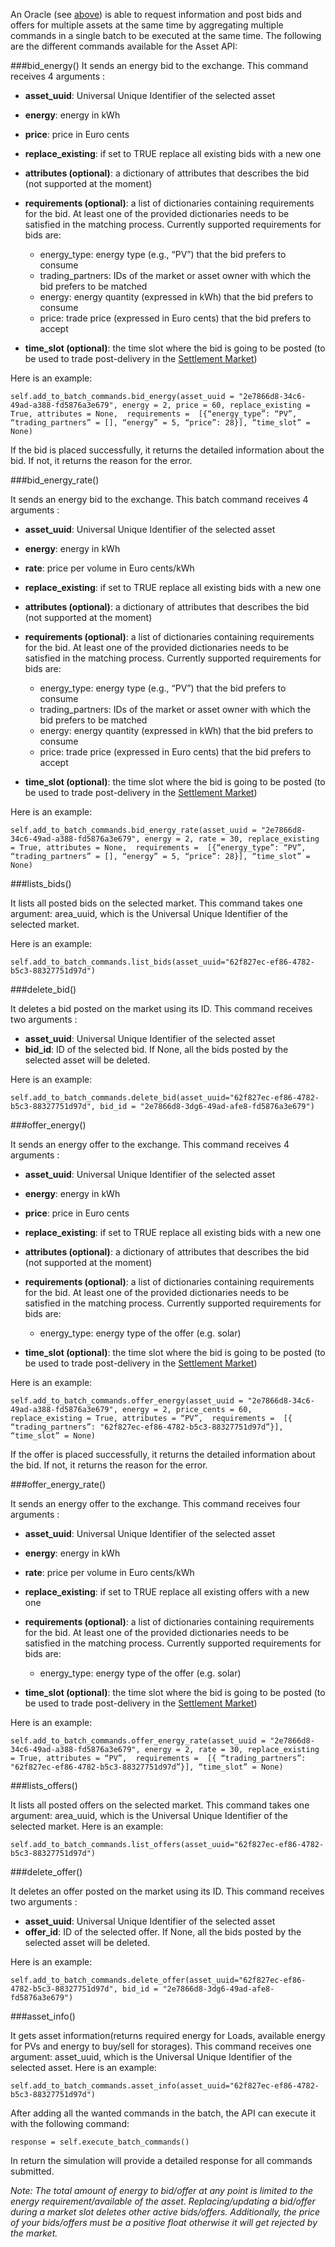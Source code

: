 An Oracle (see [above](asset-api-events.md)) is able to request information and post bids and offers for multiple assets at the same time by aggregating multiple commands in a single batch to be executed at the same time. The following are the different commands available for the Asset API:

###bid_energy()
It sends an energy bid to the exchange. This command receives 4 arguments :

* **asset_uuid**: Universal Unique Identifier of the selected asset
* **energy**:  energy in kWh
* **price**: price in Euro cents
* **replace_existing**: if set to TRUE replace all existing bids with a new one
* **attributes (optional)**: a dictionary of attributes that describes the bid (not supported at the moment)
* **requirements (optional)**: a list of dictionaries containing requirements for the bid. At least one of the provided dictionaries needs to be satisfied in the matching process. Currently supported requirements for bids are:

    - energy_type: energy type (e.g., “PV”) that the bid prefers to consume
    - trading_partners: IDs of the market or asset owner with which the bid prefers to be matched
    - energy: energy quantity (expressed in kWh) that the bid prefers to consume
    - price: trade price (expressed in Euro cents) that the bid prefers to accept

* **time_slot (optional)**: the time slot where the bid is going to be posted (to be used to trade post-delivery in the [Settlement Market](settlement-market-structure.md))

Here is an example:

```
self.add_to_batch_commands.bid_energy(asset_uuid = "2e7866d8-34c6-49ad-a388-fd5876a3e679", energy = 2, price = 60, replace_existing = True, attributes = None,  requirements =  [{“energy_type”: “PV”, “trading_partners” = [], “energy” = 5, “price”: 28}], “time_slot” = None)
```
If the bid is placed successfully, it returns the detailed information about the bid. If not, it returns the reason for the error.

###bid_energy_rate()

It sends an energy bid to the exchange. This batch command receives 4 arguments :

* **asset_uuid**: Universal Unique Identifier  of the selected asset
* **energy**: energy in kWh
* **rate**: price per volume in Euro cents/kWh
* **replace_existing**: if set to TRUE replace all existing bids with a new one
* **attributes (optional)**: a dictionary of attributes that describes the bid (not supported at the moment)
* **requirements (optional)**: a list of dictionaries containing requirements for the bid. At least one of the provided dictionaries needs to be satisfied in the matching process. Currently supported requirements for bids are:

    - energy_type: energy type (e.g., “PV”) that the bid prefers to consume
    - trading_partners: IDs of the market or asset owner with which the bid prefers to be matched
    - energy: energy quantity (expressed in kWh) that the bid prefers to consume
    - price: trade price (expressed in Euro cents) that the bid prefers to accept

* **time_slot (optional)**: the time slot where the bid is going to be posted (to be used to trade post-delivery in the [Settlement Market](settlement-market-structure.md))

Here is an example:

```
self.add_to_batch_commands.bid_energy_rate(asset_uuid = "2e7866d8-34c6-49ad-a388-fd5876a3e679", energy = 2, rate = 30, replace_existing = True, attributes = None,  requirements =  [{“energy_type”: “PV”, “trading_partners” = [], “energy” = 5, “price”: 28}], “time_slot” = None)
```

###lists_bids()

It lists all posted bids on the selected market. This command takes one argument: area_uuid, which is the Universal Unique Identifier of the selected market.

Here is an example:

```
self.add_to_batch_commands.list_bids(asset_uuid="62f827ec-ef86-4782-b5c3-88327751d97d")
```

###delete_bid()

It deletes a bid posted on the market using its ID. This command receives two arguments :

*   **asset_uuid**: Universal Unique Identifier of the selected asset
*   **bid_id**: ID of the selected bid. If None, all the bids posted by the selected asset will be deleted.

Here is an example:

```
self.add_to_batch_commands.delete_bid(asset_uuid="62f827ec-ef86-4782-b5c3-88327751d97d", bid_id = "2e7866d8-3dg6-49ad-afe8-fd5876a3e679")
```

###offer_energy()

It sends an energy offer to the exchange. This command receives 4 arguments :

* **asset_uuid**: Universal Unique Identifier  of the selected asset
* **energy**:  energy in kWh
* **price**: price in Euro cents
* **replace_existing**: if set to TRUE replace all existing bids with a new one
* **attributes (optional)**: a dictionary of attributes that describes the bid (not supported at the moment)
* **requirements (optional)**: a list of dictionaries containing requirements for the bid. At least one of the provided dictionaries needs to be satisfied in the matching process. Currently supported requirements for bids are:

    - energy_type: energy type of the offer (e.g. solar)

* **time_slot (optional)**: the time slot where the bid is going to be posted (to be used to trade post-delivery in the [Settlement Market](settlement-market-structure.md))

Here is an example:

```
self.add_to_batch_commands.offer_energy(asset_uuid = "2e7866d8-34c6-49ad-a388-fd5876a3e679", energy = 2, price_cents = 60, replace_existing = True, attributes = “PV”,  requirements =  [{ “trading_partners”: "62f827ec-ef86-4782-b5c3-88327751d97d”}], “time_slot” = None)
```
If the offer is placed successfully, it returns the detailed information about the bid. If not, it returns the reason for the error.

###offer_energy_rate()

It sends an energy offer to the exchange. This command receives four arguments :

*   **asset_uuid**: Universal Unique Identifier  of the selected asset
*   **energy**:  energy in kWh
*   **rate**: price per volume in Euro cents/kWh
*   **replace_existing**: if set to TRUE replace all existing offers with a new one
* **requirements (optional)**: a list of dictionaries containing requirements for the bid. At least one of the provided dictionaries needs to be satisfied in the matching process. Currently supported requirements for bids are:

    - energy_type: energy type of the offer (e.g. solar)

* **time_slot (optional)**: the time slot where the bid is going to be posted (to be used to trade post-delivery in the [Settlement Market](settlement-market-structure.md))

Here is an example:

```
self.add_to_batch_commands.offer_energy_rate(asset_uuid = "2e7866d8-34c6-49ad-a388-fd5876a3e679", energy = 2, rate = 30, replace_existing = True, attributes = “PV”,  requirements =  [{ “trading_partners”: "62f827ec-ef86-4782-b5c3-88327751d97d”}], “time_slot” = None)
```

###lists_offers()

It lists all posted offers on the selected market. This command takes one argument: area_uuid, which is the Universal Unique Identifier of the selected market.
Here is an example:

```
self.add_to_batch_commands.list_offers(asset_uuid="62f827ec-ef86-4782-b5c3-88327751d97d")
```

###delete_offer()

It deletes an offer posted on the market using its ID. This command receives two arguments :

*   **asset_uuid**: Universal Unique Identifier  of the selected asset
*   **offer_id**: ID of the selected offer. If None, all the bids posted by the selected asset will be deleted.

Here is an example:

```
self.add_to_batch_commands.delete_offer(asset_uuid="62f827ec-ef86-4782-b5c3-88327751d97d", bid_id = "2e7866d8-3dg6-49ad-afe8-fd5876a3e679")
```

###asset_info()

It gets asset information(returns required energy for Loads, available energy for PVs and energy to buy/sell for storages). This command receives one argument: asset_uuid, which is the Universal Unique Identifier of the selected asset.
Here is an example:

```
self.add_to_batch_commands.asset_info(asset_uuid="62f827ec-ef86-4782-b5c3-88327751d97d")
```

After adding all the wanted commands in the batch, the API can execute it with the following command:

```
response = self.execute_batch_commands()
```

In return the simulation will provide a detailed response for all commands submitted.

*Note: The total amount of energy to bid/offer at any point is limited to the energy requirement/available of the asset. Replacing/updating a bid/offer during a market slot deletes other active bids/offers. Additionally, the price of your bids/offers must be a positive float otherwise it will get rejected by the market.*
